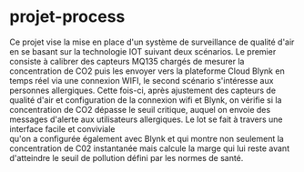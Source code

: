 # projet-process
Ce projet vise la mise en place d'un système de surveillance de qualité d'air en se basant sur la technologie IOT suivant deux scénarios. 
Le premier consiste à calibrer des capteurs MQ135 chargés de mesurer la concentration de CO2 puis les envoyer vers la plateforme   Cloud 
Blynk en temps réel via une connexion WIFI, le second scénario s'intéresse aux personnes allergiques. Cette fois-ci, après ajustement des 
capteurs de qualité d'air et configuration de la connexion wifi et Blynk, on vérifie si la concentration de CO2 dépasse le seuil critique, 
auquel on envoie des messages d'alerte aux utilisateurs allergiques. Le lot se fait à travers une interface   facile        et   conviviale     
qu'on a configurée également avec Blynk et qui montre non seulement la concentration de C02 instantanée mais calcule la marge qui lui reste 
avant d'atteindre le seuil de pollution défini par les normes de santé.
